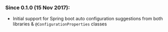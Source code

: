 ### Since 0.1.0 (15 Nov 2017):
  
  - Initial support for Spring boot auto configuration suggestions from both libraries & `@ConfigurationProperties` classes
